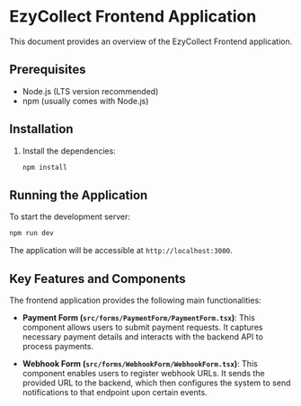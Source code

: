 # EzyCollect Frontend Application

This document provides an overview of the EzyCollect Frontend application.

## Prerequisites

- Node.js (LTS version recommended)
- npm (usually comes with Node.js)

## Installation

1.  Install the dependencies:
    ```bash
    npm install
    ```

## Running the Application

To start the development server:

```bash
npm run dev
```

The application will be accessible at `http://localhost:3000`.

## Key Features and Components

The frontend application provides the following main functionalities:

- **Payment Form (`src/forms/PaymentForm/PaymentForm.tsx`)**:
  This component allows users to submit payment requests. It captures necessary payment details and interacts with the backend API to process payments.

- **Webhook Form (`src/forms/WebhookForm/WebhookForm.tsx`)**:
  This component enables users to register webhook URLs. It sends the provided URL to the backend, which then configures the system to send notifications to that endpoint upon certain events.

